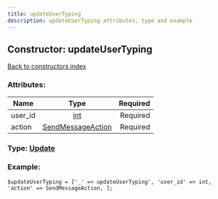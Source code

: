```yaml
---
title: updateUserTyping
description: updateUserTyping attributes, type and example
---
```

## Constructor: updateUserTyping  
[Back to constructors index](index.md)



### Attributes:

| Name     |    Type       | Required |
|----------|:-------------:|---------:|
|user\_id|[int](../types/int.md) | Required|
|action|[SendMessageAction](../types/SendMessageAction.md) | Required|



### Type: [Update](../types/Update.md)


### Example:

```
$updateUserTyping = ['_' => updateUserTyping', 'user_id' => int, 'action' => SendMessageAction, ];
```